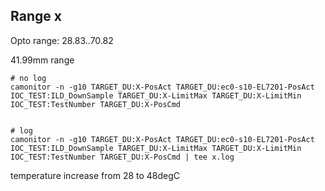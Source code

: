 ## Range x
Opto range: 28.83..70.82

41.99mm range

```
# no log
camonitor -n -g10 TARGET_DU:X-PosAct TARGET_DU:ec0-s10-EL7201-PosAct IOC_TEST:ILD_DownSample TARGET_DU:X-LimitMax TARGET_DU:X-LimitMin IOC_TEST:TestNumber TARGET_DU:X-PosCmd


# log
camonitor -n -g10 TARGET_DU:X-PosAct TARGET_DU:ec0-s10-EL7201-PosAct IOC_TEST:ILD_DownSample TARGET_DU:X-LimitMax TARGET_DU:X-LimitMin IOC_TEST:TestNumber TARGET_DU:X-PosCmd | tee x.log

```


temperature increase from 28 to 48degC
